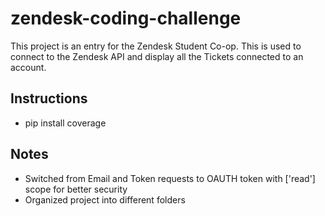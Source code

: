 # zendesk-coding-challenge
This project is an entry for the Zendesk Student Co-op.
This is used to connect to the Zendesk API and display all the Tickets connected to an account.

## Instructions
* pip install coverage

## Notes
* Switched from Email and Token requests to OAUTH token with ['read'] scope for better security
* Organized project into different folders